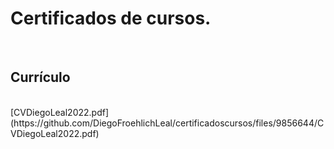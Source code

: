 <h1>Certificados de cursos.</h1>
<br>
<h2>Currículo</h2>
<br>
[CVDiegoLeal2022.pdf](https://github.com/DiegoFroehlichLeal/certificadoscursos/files/9856644/CVDiegoLeal2022.pdf)




